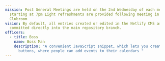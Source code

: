 ```yaml
---
mission: Post General Meetings are held on the 2nd Wednesday of each month
  starting at 7pm Light refreshments are provided following meeting in the
  Clubroom
vision: By default, all entries created or edited in the Netlify CMS are
  committed directly into the main repository branch.
officers:
  - title: Boss
    name: Boss Man
    description: "A convenient JavaScript snippet, which lets you create beautiful
      buttons, where people can add events to their calendars "
---
```

